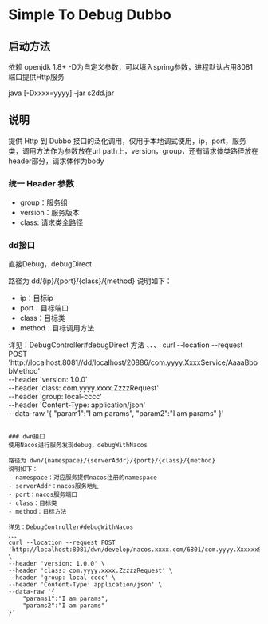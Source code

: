 # Simple To Debug Dubbo

## 启动方法

依赖 openjdk 1.8+ -D为自定义参数，可以填入spring参数，进程默认占用8081端口提供Http服务

java [-Dxxxx=yyyy] -jar s2dd.jar


## 说明
提供 Http 到 Dubbo 接口的泛化调用，仅用于本地调式使用，ip，port，服务类，调用方法作为参数放在url path上，version，group，还有请求体类路径放在header部分，请求体作为body

### 统一 Header 参数
- group：服务组
- version：服务版本
- class: 请求类全路径

### dd接口 
直接Debug，debugDirect

路径为 dd/{ip}/{port}/{class}/{method}
说明如下：
- ip：目标ip
- port：目标端口
- class：目标类
- method：目标调用方法

详见：DebugController#debugDirect 方法
、、、
curl --location --request POST 'http://localhost:8081//dd/localhost/20886/com.yyyy.XxxxService/AaaaBbbbMethod' \
--header 'version: 1.0.0' \
--header 'class: com.yyyy.xxxx.ZzzzRequest' \
--header 'group: local-cccc' \
--header 'Content-Type: application/json' \
--data-raw '{
    "param1":"I am params",
    "param2":"I am params"
}'
```

### dwn接口 
使用Nacos进行服务发现debug，debugWithNacos

路径为 dwn/{namespace}/{serverAddr}/{port}/{class}/{method}
说明如下：
- namespace：对应服务提供nacos注册的namespace
- serverAddr：nacos服务地址
- port：nacos服务端口
- class：目标类
- method：目标方法

详见：DebugController#debugWithNacos
、、、
curl --location --request POST 'http://localhost:8081/dwn/develop/nacos.xxxx.com/6801/com.yyyy.XxxxxxService/AaaaBbbbMethod' \
--header 'version: 1.0.0' \
--header 'class: com.yyyy.xxxx.ZzzzzRequest' \
--header 'group: local-cccc' \
--header 'Content-Type: application/json' \
--data-raw '{
    "params1":"I am params",
    "params2":"I am params"
}'
```

